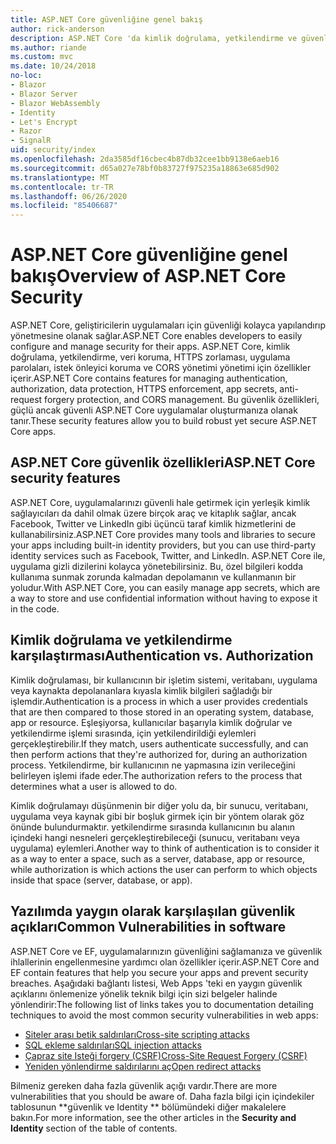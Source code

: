 ```yaml
---
title: ASP.NET Core güvenliğine genel bakış
author: rick-anderson
description: ASP.NET Core 'da kimlik doğrulama, yetkilendirme ve güvenlik temelleri hakkında bilgi edinin.
ms.author: riande
ms.custom: mvc
ms.date: 10/24/2018
no-loc:
- Blazor
- Blazor Server
- Blazor WebAssembly
- Identity
- Let's Encrypt
- Razor
- SignalR
uid: security/index
ms.openlocfilehash: 2da3585df16cbec4b87db32cee1bb9138e6aeb16
ms.sourcegitcommit: d65a027e78bf0b83727f975235a18863e685d902
ms.translationtype: MT
ms.contentlocale: tr-TR
ms.lasthandoff: 06/26/2020
ms.locfileid: "85406687"
---
```

# <a name="overview-of-aspnet-core-security"></a><span data-ttu-id="72bc0-103">ASP.NET Core güvenliğine genel bakış</span><span class="sxs-lookup"><span data-stu-id="72bc0-103">Overview of ASP.NET Core Security</span></span>

<span data-ttu-id="72bc0-104">ASP.NET Core, geliştiricilerin uygulamaları için güvenliği kolayca yapılandırıp yönetmesine olanak sağlar.</span><span class="sxs-lookup"><span data-stu-id="72bc0-104">ASP.NET Core enables developers to easily configure and manage security for their apps.</span></span> <span data-ttu-id="72bc0-105">ASP.NET Core, kimlik doğrulama, yetkilendirme, veri koruma, HTTPS zorlaması, uygulama parolaları, istek önleyici koruma ve CORS yönetimi yönetimi için özellikler içerir.</span><span class="sxs-lookup"><span data-stu-id="72bc0-105">ASP.NET Core contains features for managing authentication, authorization, data protection, HTTPS enforcement, app secrets, anti-request forgery protection, and CORS management.</span></span> <span data-ttu-id="72bc0-106">Bu güvenlik özellikleri, güçlü ancak güvenli ASP.NET Core uygulamalar oluşturmanıza olanak tanır.</span><span class="sxs-lookup"><span data-stu-id="72bc0-106">These security features allow you to build robust yet secure ASP.NET Core apps.</span></span>

## <a name="aspnet-core-security-features"></a><span data-ttu-id="72bc0-107">ASP.NET Core güvenlik özellikleri</span><span class="sxs-lookup"><span data-stu-id="72bc0-107">ASP.NET Core security features</span></span>

<span data-ttu-id="72bc0-108">ASP.NET Core, uygulamalarınızı güvenli hale getirmek için yerleşik kimlik sağlayıcıları da dahil olmak üzere birçok araç ve kitaplık sağlar, ancak Facebook, Twitter ve LinkedIn gibi üçüncü taraf kimlik hizmetlerini de kullanabilirsiniz.</span><span class="sxs-lookup"><span data-stu-id="72bc0-108">ASP.NET Core provides many tools and libraries to secure your apps including built-in identity providers, but you can use third-party identity services such as Facebook, Twitter, and LinkedIn.</span></span> <span data-ttu-id="72bc0-109">ASP.NET Core ile, uygulama gizli dizilerini kolayca yönetebilirsiniz. Bu, özel bilgileri kodda kullanıma sunmak zorunda kalmadan depolamanın ve kullanmanın bir yoludur.</span><span class="sxs-lookup"><span data-stu-id="72bc0-109">With ASP.NET Core, you can easily manage app secrets, which are a way to store and use confidential information without having to expose it in the code.</span></span>

## <a name="authentication-vs-authorization"></a><span data-ttu-id="72bc0-110">Kimlik doğrulama ve yetkilendirme karşılaştırması</span><span class="sxs-lookup"><span data-stu-id="72bc0-110">Authentication vs. Authorization</span></span>

<span data-ttu-id="72bc0-111">Kimlik doğrulaması, bir kullanıcının bir işletim sistemi, veritabanı, uygulama veya kaynakta depolananlara kıyasla kimlik bilgileri sağladığı bir işlemdir.</span><span class="sxs-lookup"><span data-stu-id="72bc0-111">Authentication is a process in which a user provides credentials that are then compared to those stored in an operating system, database, app or resource.</span></span> <span data-ttu-id="72bc0-112">Eşleşiyorsa, kullanıcılar başarıyla kimlik doğrular ve yetkilendirme işlemi sırasında, için yetkilendirildiği eylemleri gerçekleştirebilir.</span><span class="sxs-lookup"><span data-stu-id="72bc0-112">If they match, users authenticate successfully, and can then perform actions that they're authorized for, during an authorization process.</span></span> <span data-ttu-id="72bc0-113">Yetkilendirme, bir kullanıcının ne yapmasına izin verileceğini belirleyen işlemi ifade eder.</span><span class="sxs-lookup"><span data-stu-id="72bc0-113">The authorization refers to the process that determines what a user is allowed to do.</span></span>

<span data-ttu-id="72bc0-114">Kimlik doğrulamayı düşünmenin bir diğer yolu da, bir sunucu, veritabanı, uygulama veya kaynak gibi bir boşluk girmek için bir yöntem olarak göz önünde bulundurmaktır. yetkilendirme sırasında kullanıcının bu alanın içindeki hangi nesneleri gerçekleştirebileceği (sunucu, veritabanı veya uygulama) eylemleri.</span><span class="sxs-lookup"><span data-stu-id="72bc0-114">Another way to think of authentication is to consider it as a way to enter a space, such as a server, database, app or resource, while authorization is which actions the user can perform to which objects inside that space (server, database, or app).</span></span>

## <a name="common-vulnerabilities-in-software"></a><span data-ttu-id="72bc0-115">Yazılımda yaygın olarak karşılaşılan güvenlik açıkları</span><span class="sxs-lookup"><span data-stu-id="72bc0-115">Common Vulnerabilities in software</span></span>

<span data-ttu-id="72bc0-116">ASP.NET Core ve EF, uygulamalarınızın güvenliğini sağlamanıza ve güvenlik ihlallerinin engellenmesine yardımcı olan özellikler içerir.</span><span class="sxs-lookup"><span data-stu-id="72bc0-116">ASP.NET Core and EF contain features that help you secure your apps and prevent security breaches.</span></span> <span data-ttu-id="72bc0-117">Aşağıdaki bağlantı listesi, Web Apps 'teki en yaygın güvenlik açıklarını önlemenize yönelik teknik bilgi için sizi belgeler halinde yönlendirir:</span><span class="sxs-lookup"><span data-stu-id="72bc0-117">The following list of links takes you to documentation detailing techniques to avoid the most common security vulnerabilities in web apps:</span></span>

* [<span data-ttu-id="72bc0-118">Siteler arası betik saldırıları</span><span class="sxs-lookup"><span data-stu-id="72bc0-118">Cross-site scripting attacks</span></span>](xref:security/cross-site-scripting)
* [<span data-ttu-id="72bc0-119">SQL ekleme saldırıları</span><span class="sxs-lookup"><span data-stu-id="72bc0-119">SQL injection attacks</span></span>](/ef/core/querying/raw-sql)
* [<span data-ttu-id="72bc0-120">Çapraz site Isteği forgery (CSRF)</span><span class="sxs-lookup"><span data-stu-id="72bc0-120">Cross-Site Request Forgery (CSRF)</span></span>](xref:security/anti-request-forgery)
* [<span data-ttu-id="72bc0-121">Yeniden yönlendirme saldırılarını aç</span><span class="sxs-lookup"><span data-stu-id="72bc0-121">Open redirect attacks</span></span>](xref:security/preventing-open-redirects)

<span data-ttu-id="72bc0-122">Bilmeniz gereken daha fazla güvenlik açığı vardır.</span><span class="sxs-lookup"><span data-stu-id="72bc0-122">There are more vulnerabilities that you should be aware of.</span></span> <span data-ttu-id="72bc0-123">Daha fazla bilgi için içindekiler tablosunun \*\*güvenlik ve Identity \*\* bölümündeki diğer makalelere bakın.</span><span class="sxs-lookup"><span data-stu-id="72bc0-123">For more information, see the other articles in the **Security and Identity** section of the table of contents.</span></span>
